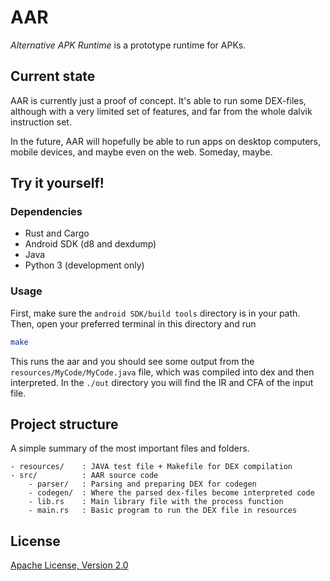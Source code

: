# AAR
*Alternative APK Runtime* is a prototype runtime for APKs.

## Current state
AAR is currently just a proof of concept. It's able to run some DEX-files, although with a very limited set of features, and far from the whole dalvik instruction set.

In the future, AAR will hopefully be able to run apps on desktop computers, mobile devices, and maybe even on the web. Someday, maybe.

## Try it yourself!
### Dependencies
- Rust and Cargo
- Android SDK (d8 and dexdump)
- Java
- Python 3 (development only)


### Usage
First, make sure the `android SDK/build tools` directory is in your path. Then, open your preferred terminal in this directory and run
```bash
make
```

This runs the aar and you should see some output from the `resources/MyCode/MyCode.java` file, which was compiled into dex and then interpreted. In the `./out` directory you will find the IR and CFA of the input file.

## Project structure
A simple summary of the most important files and folders.
```
- resources/    : JAVA test file + Makefile for DEX compilation
- src/          : AAR source code
    - parser/   : Parsing and preparing DEX for codegen
    - codegen/  : Where the parsed dex-files become interpreted code
    - lib.rs    : Main library file with the process function
    - main.rs   : Basic program to run the DEX file in resources
```

## License
[Apache License, Version 2.0](http://www.apache.org/licenses/LICENSE-2.0)
